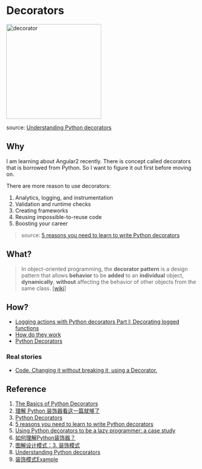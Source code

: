 # Decorators




<img src="http://qxf2.com/blog/wp-content/uploads/2014/09/qxf2-gun-decorator1.jpg" alt="decorator" width="250"/>


source: [Understanding Python decorators](https://qxf2.com/blog/python-decorators/)



## Why

I am learning about Angular2 recently. There is concept called decorators that is borrowed from Python. So I want to figure it out first before moving on.

There are more reason to use decorators:

1. Analytics, logging, and instrumentation
2. Validation and runtime checks
3. Creating frameworks
4. Reusing impossible-to-reuse code
5. Boosting your career

> source: [5 reasons you need to learn to write Python decorators](https://www.oreilly.com/ideas/5-reasons-you-need-to-learn-to-write-python-decorators)
 


## What?

> In object-oriented programming, the **decorator pattern** is a design pattern that allows **behavior** to be **added** to an **individual** object, **dynamically**, **without** affecting the behavior of other objects from the same class. [[wiki](https://www.wikiwand.com/en/Decorator_pattern)]


## How?
- [Logging actions with Python decorators Part I: Decorating logged functions](https://www.freshbooks.com/assets/blog-uploads/img/DecoratorsVisuallyExplained.png)
- [How do they work](https://image.slidesharecdn.com/decorators-2-140907225936-phpapp02/95/decorators-explained-a-powerful-tool-that-should-be-in-your-python-toolbelt-15-638.jpg?cb=1410252461)
- [Python Decorators](https://www.programiz.com/python-programming/decorator)

### Real stories

- [Code. Changing it without breaking it, using a Decorator.](https://dev.to/kchawla_pi/using-a-decorators-to-solve-my-task-the-thinking--the-process-49f0)


## Reference

1. [The Basics of Python Decorators](https://www.youtube.com/watch?v=mZ5IwFfqvz8)
2. [理解 Python 装饰器看这一篇就够了](https://foofish.net/python-decorator.html)
3. [Python Decorators](https://www.programiz.com/python-programming/decorator)
4. [5 reasons you need to learn to write Python decorators](https://www.oreilly.com/ideas/5-reasons-you-need-to-learn-to-write-python-decorators)
5. [Using Python decorators to be a lazy programmer: a case study](http://www.onthelambda.com/2016/07/08/using-python-decorators-to-be-a-lazy-programmer-a-case-study/)
6. [如何理解Python装饰器？](https://www.zhihu.com/question/26930016)
7. [图解设计模式：3. 装饰模式](https://design-patterns.readthedocs.io/zh_CN/latest/structural_patterns/decorator.html#id7)
8. [Understanding Python decorators](https://qxf2.com/blog/python-decorators/)
9. [装饰模式Example](https://design-patterns.readthedocs.io/zh_CN/latest/_images/Decorator.jpg)
